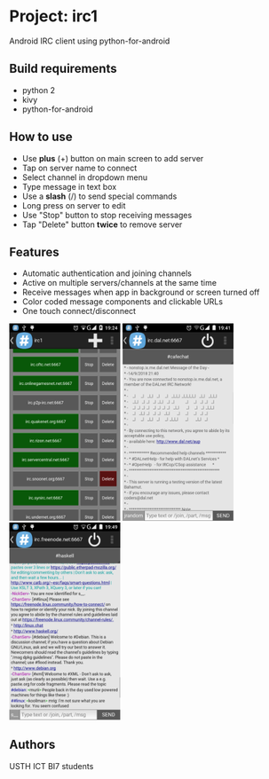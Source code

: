 # Project: irc1

Android IRC client using python-for-android

## Build requirements

- python 2
- kivy
- python-for-android

## How to use

- Use **plus** (+) button on main screen to add server
- Tap on server name to connect
- Select channel in dropdown menu
- Type message in text box
- Use a **slash** (/) to send special commands
- Long press on server to edit
- Use "Stop" button to stop receiving messages
- Tap "Delete" button **twice** to remove server

## Features

- Automatic authentication and joining channels
- Active on multiple servers/channels at the same time
- Receive messages when app in background or screen turned off
- Color coded message components and clickable URLs
- One touch connect/disconnect

<img src="screen1.png" width="200"> <img src="screen2.png" width="200"> <img src="screen3.png" width="200">

## Authors

USTH ICT BI7 students
